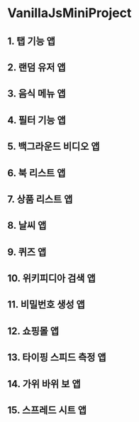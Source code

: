 # VanillaJsMiniProject

## 1. 탭 기능 앱

## 2. 랜덤 유저 앱

## 3. 음식 메뉴 앱

## 4. 필터 기능 앱

## 5. 백그라운드 비디오 앱

## 6. 북 리스트 앱

## 7. 상품 리스트 앱

## 8. 날씨 앱

## 9. 퀴즈 앱

## 10. 위키피디아 검색 앱

## 11. 비밀번호 생성 앱

## 12. 쇼핑몰 앱

## 13. 타이핑 스피드 측정 앱

## 14. 가위 바위 보 앱

## 15. 스프레드 시트 앱